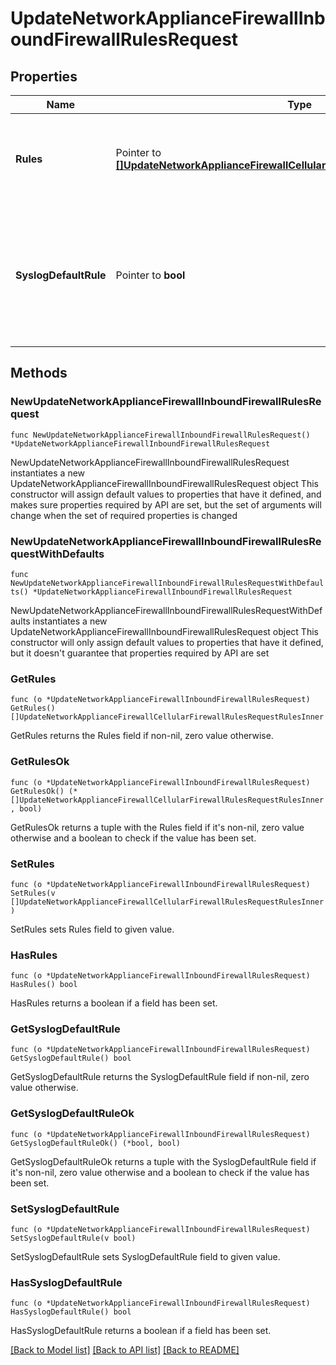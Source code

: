 # UpdateNetworkApplianceFirewallInboundFirewallRulesRequest

## Properties

Name | Type | Description | Notes
------------ | ------------- | ------------- | -------------
**Rules** | Pointer to [**[]UpdateNetworkApplianceFirewallCellularFirewallRulesRequestRulesInner**](UpdateNetworkApplianceFirewallCellularFirewallRulesRequestRulesInner.md) | An ordered array of the firewall rules (not including the default rule) | [optional] 
**SyslogDefaultRule** | Pointer to **bool** | Log the special default rule (boolean value - enable only if you&#39;ve configured a syslog server) (optional) | [optional] 

## Methods

### NewUpdateNetworkApplianceFirewallInboundFirewallRulesRequest

`func NewUpdateNetworkApplianceFirewallInboundFirewallRulesRequest() *UpdateNetworkApplianceFirewallInboundFirewallRulesRequest`

NewUpdateNetworkApplianceFirewallInboundFirewallRulesRequest instantiates a new UpdateNetworkApplianceFirewallInboundFirewallRulesRequest object
This constructor will assign default values to properties that have it defined,
and makes sure properties required by API are set, but the set of arguments
will change when the set of required properties is changed

### NewUpdateNetworkApplianceFirewallInboundFirewallRulesRequestWithDefaults

`func NewUpdateNetworkApplianceFirewallInboundFirewallRulesRequestWithDefaults() *UpdateNetworkApplianceFirewallInboundFirewallRulesRequest`

NewUpdateNetworkApplianceFirewallInboundFirewallRulesRequestWithDefaults instantiates a new UpdateNetworkApplianceFirewallInboundFirewallRulesRequest object
This constructor will only assign default values to properties that have it defined,
but it doesn't guarantee that properties required by API are set

### GetRules

`func (o *UpdateNetworkApplianceFirewallInboundFirewallRulesRequest) GetRules() []UpdateNetworkApplianceFirewallCellularFirewallRulesRequestRulesInner`

GetRules returns the Rules field if non-nil, zero value otherwise.

### GetRulesOk

`func (o *UpdateNetworkApplianceFirewallInboundFirewallRulesRequest) GetRulesOk() (*[]UpdateNetworkApplianceFirewallCellularFirewallRulesRequestRulesInner, bool)`

GetRulesOk returns a tuple with the Rules field if it's non-nil, zero value otherwise
and a boolean to check if the value has been set.

### SetRules

`func (o *UpdateNetworkApplianceFirewallInboundFirewallRulesRequest) SetRules(v []UpdateNetworkApplianceFirewallCellularFirewallRulesRequestRulesInner)`

SetRules sets Rules field to given value.

### HasRules

`func (o *UpdateNetworkApplianceFirewallInboundFirewallRulesRequest) HasRules() bool`

HasRules returns a boolean if a field has been set.

### GetSyslogDefaultRule

`func (o *UpdateNetworkApplianceFirewallInboundFirewallRulesRequest) GetSyslogDefaultRule() bool`

GetSyslogDefaultRule returns the SyslogDefaultRule field if non-nil, zero value otherwise.

### GetSyslogDefaultRuleOk

`func (o *UpdateNetworkApplianceFirewallInboundFirewallRulesRequest) GetSyslogDefaultRuleOk() (*bool, bool)`

GetSyslogDefaultRuleOk returns a tuple with the SyslogDefaultRule field if it's non-nil, zero value otherwise
and a boolean to check if the value has been set.

### SetSyslogDefaultRule

`func (o *UpdateNetworkApplianceFirewallInboundFirewallRulesRequest) SetSyslogDefaultRule(v bool)`

SetSyslogDefaultRule sets SyslogDefaultRule field to given value.

### HasSyslogDefaultRule

`func (o *UpdateNetworkApplianceFirewallInboundFirewallRulesRequest) HasSyslogDefaultRule() bool`

HasSyslogDefaultRule returns a boolean if a field has been set.


[[Back to Model list]](../README.md#documentation-for-models) [[Back to API list]](../README.md#documentation-for-api-endpoints) [[Back to README]](../README.md)


